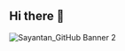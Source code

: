 ## Hi there 👋
![Sayantan_GitHub Banner 2](https://github.com/user-attachments/assets/d7069d16-df83-4763-a76c-e4f0ce9476da)

<!--👋 Hi I'm Sayantan Naha, a Biotechnology graduate, working as a Research Intern on Genomic Data @ Disruptive Research Engineering Assisted Design Private Limited, Kolkata, INDIA.
Overall having 1 year of remote internship experience under various startups with good knowledge of Python, R, SQL, MS Excel, Machine Learning, POWERBI.

- Good understanding of statistical, and analytical techniques, I am highly motivated to learn, grow and excel in the Data Science Industry.

- Solid understanding of exploratory data analysis using SQL, R & Python language.

- Good Communication, Presentation, and Interpersonal skills with excellent problem-solving capabilities.

🌱 I’m currently learning about Data Science tools, techniques, AI, ML, NLP and also the tools, techniques of Computational Biology.
👯 I’m looking to collaborate on written content, building communities, data science and computational biology projects.
💬 Ask me about data science, computational biology, & how to turn setbacks into comebacks. 🚀
📫 How to reach me: sayantannaha77@gmail.com
😄 Pronouns: He/Him
⚡ Fun fact: 🎼 "A great tune + a great joke = an instant boost of hope!" 😄-->
